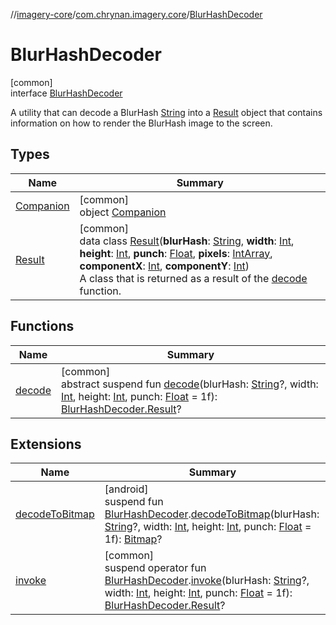//[imagery-core](../../../index.md)/[com.chrynan.imagery.core](../index.md)/[BlurHashDecoder](index.md)

# BlurHashDecoder

[common]\
interface [BlurHashDecoder](index.md)

A utility that can decode a BlurHash [String](https://kotlinlang.org/api/latest/jvm/stdlib/kotlin/-string/index.html) into a [Result](-result/index.md) object that contains information on how to render the BlurHash image to the screen.

## Types

| Name | Summary |
|---|---|
| [Companion](-companion/index.md) | [common]<br>object [Companion](-companion/index.md) |
| [Result](-result/index.md) | [common]<br>data class [Result](-result/index.md)(**blurHash**: [String](https://kotlinlang.org/api/latest/jvm/stdlib/kotlin/-string/index.html), **width**: [Int](https://kotlinlang.org/api/latest/jvm/stdlib/kotlin/-int/index.html), **height**: [Int](https://kotlinlang.org/api/latest/jvm/stdlib/kotlin/-int/index.html), **punch**: [Float](https://kotlinlang.org/api/latest/jvm/stdlib/kotlin/-float/index.html), **pixels**: [IntArray](https://kotlinlang.org/api/latest/jvm/stdlib/kotlin/-int-array/index.html), **componentX**: [Int](https://kotlinlang.org/api/latest/jvm/stdlib/kotlin/-int/index.html), **componentY**: [Int](https://kotlinlang.org/api/latest/jvm/stdlib/kotlin/-int/index.html))<br>A class that is returned as a result of the [decode](decode.md) function. |

## Functions

| Name | Summary |
|---|---|
| [decode](decode.md) | [common]<br>abstract suspend fun [decode](decode.md)(blurHash: [String](https://kotlinlang.org/api/latest/jvm/stdlib/kotlin/-string/index.html)?, width: [Int](https://kotlinlang.org/api/latest/jvm/stdlib/kotlin/-int/index.html), height: [Int](https://kotlinlang.org/api/latest/jvm/stdlib/kotlin/-int/index.html), punch: [Float](https://kotlinlang.org/api/latest/jvm/stdlib/kotlin/-float/index.html) = 1f): [BlurHashDecoder.Result](-result/index.md)? |

## Extensions

| Name | Summary |
|---|---|
| [decodeToBitmap](../decode-to-bitmap.md) | [android]<br>suspend fun [BlurHashDecoder](index.md#-1227264774%2FExtensions%2F-264708746).[decodeToBitmap](../decode-to-bitmap.md)(blurHash: [String](https://kotlinlang.org/api/latest/jvm/stdlib/kotlin/-string/index.html)?, width: [Int](https://kotlinlang.org/api/latest/jvm/stdlib/kotlin/-int/index.html), height: [Int](https://kotlinlang.org/api/latest/jvm/stdlib/kotlin/-int/index.html), punch: [Float](https://kotlinlang.org/api/latest/jvm/stdlib/kotlin/-float/index.html) = 1f): [Bitmap](https://developer.android.com/reference/kotlin/android/graphics/Bitmap.html)? |
| [invoke](../invoke.md) | [common]<br>suspend operator fun [BlurHashDecoder](index.md).[invoke](../invoke.md)(blurHash: [String](https://kotlinlang.org/api/latest/jvm/stdlib/kotlin/-string/index.html)?, width: [Int](https://kotlinlang.org/api/latest/jvm/stdlib/kotlin/-int/index.html), height: [Int](https://kotlinlang.org/api/latest/jvm/stdlib/kotlin/-int/index.html), punch: [Float](https://kotlinlang.org/api/latest/jvm/stdlib/kotlin/-float/index.html) = 1f): [BlurHashDecoder.Result](-result/index.md)? |
